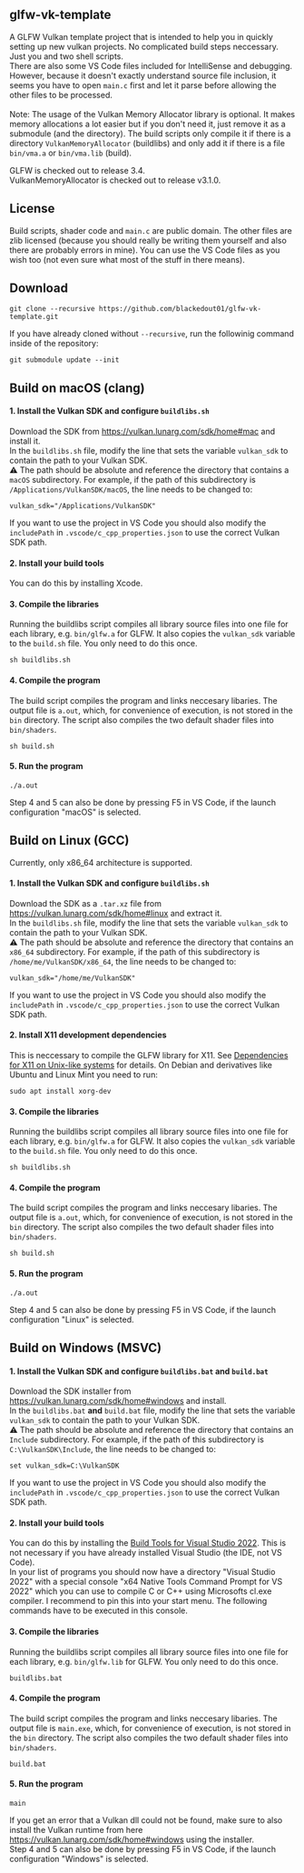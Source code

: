 ## glfw-vk-template
A GLFW Vulkan template project that is intended to help you in quickly setting up new vulkan projects. No complicated build steps neccessary. Just you and two shell scripts.
<br/>There are also some VS Code files included for IntelliSense and debugging. However, because it doesn't exactly understand source file inclusion, it seems you have to open `main.c` first and let it parse before allowing the other files to be processed.
<br/>
<br/>Note: The usage of the Vulkan Memory Allocator library is optional. It makes memory allocations a lot easier but if you don't need it, just remove it as a submodule (and the directory). The build scripts only compile it if there is a directory `VulkanMemoryAllocator` (buildlibs) and only add it if there is a file `bin/vma.a` or `bin/vma.lib` (build).

GLFW is checked out to release 3.4.
<br/>VulkanMemoryAllocator is checked out to release v3.1.0.

## License
Build scripts, shader code and `main.c` are public domain. The other files are zlib licensed (because you should really be writing them yourself and also there are probably errors in mine). You can use the VS Code files as you wish too (not even sure what most of the stuff in there means).

## Download
```
git clone --recursive https://github.com/blackedout01/glfw-vk-template.git
```
If you have already cloned without `--recursive`, run the followinig command inside of the repository:
```
git submodule update --init
```

## Build on macOS (clang)

#### 1. Install the Vulkan SDK and configure `buildlibs.sh`
Download the SDK from https://vulkan.lunarg.com/sdk/home#mac and install it.
<br/>In the `buildlibs.sh` file, modify the line that sets the variable `vulkan_sdk` to contain the path to your Vulkan SDK.
<br/>⚠️ The path should be absolute and reference the directory that contains a `macOS` subdirectory. For example, if the path of this subdirectory is `/Applications/VulkanSDK/macOS`, the line needs to be changed to:
```
vulkan_sdk="/Applications/VulkanSDK"
```
If you want to use the project in VS Code you should also modify the `includePath` in `.vscode/c_cpp_properties.json` to use the correct Vulkan SDK path.

#### 2. Install your build tools
You can do this by installing Xcode.

#### 3. Compile the libraries
Running the buildlibs script compiles all library source files into one file for each library, e.g. `bin/glfw.a` for GLFW. It also copies the `vulkan_sdk` variable to the `build.sh` file. You only need to do this once.
```
sh buildlibs.sh
```

#### 4. Compile the program
The build script compiles the program and links neccesary libaries. The output file is `a.out`, which, for convenience of execution, is not stored in the `bin` directory. The script also compiles the two default shader files into `bin/shaders`.
```
sh build.sh
```

#### 5. Run the program
```
./a.out
```
Step 4 and 5 can also be done by pressing F5 in VS Code, if the launch configuration "macOS" is selected.

## Build on Linux (GCC)
Currently, only x86_64 architecture is supported.

#### 1. Install the Vulkan SDK and configure `buildlibs.sh`
Download the SDK as a `.tar.xz` file from https://vulkan.lunarg.com/sdk/home#linux and extract it.
<br/>In the `buildlibs.sh` file, modify the line that sets the variable `vulkan_sdk` to contain the path to your Vulkan SDK.
<br/>⚠️ The path should be absolute and reference the directory that contains an `x86_64` subdirectory. For example, if the path of this subdirectory is `/home/me/VulkanSDK/x86_64`, the line needs to be changed to:
```
vulkan_sdk="/home/me/VulkanSDK"
```
If you want to use the project in VS Code you should also modify the `includePath` in `.vscode/c_cpp_properties.json` to use the correct Vulkan SDK path.

#### 2. Install X11 development dependencies
This is neccessary to compile the GLFW library for X11. See [Dependencies for X11 on Unix-like systems](https://www.glfw.org/docs/3.3/compile.html#compile_deps_x11) for details.
On Debian and derivatives like Ubuntu and Linux Mint you need to run:

```
sudo apt install xorg-dev
```
#### 3. Compile the libraries
Running the buildlibs script compiles all library source files into one file for each library, e.g. `bin/glfw.a` for GLFW. It also copies the `vulkan_sdk` variable to the `build.sh` file. You only need to do this once.
```
sh buildlibs.sh
```

#### 4. Compile the program
The build script compiles the program and links neccesary libaries. The output file is `a.out`, which, for convenience of execution, is not stored in the `bin` directory. The script also compiles the two default shader files into `bin/shaders`.
```
sh build.sh
```

#### 5. Run the program
```
./a.out
```
Step 4 and 5 can also be done by pressing F5 in VS Code, if the launch configuration "Linux" is selected.

## Build on Windows (MSVC)

#### 1. Install the Vulkan SDK and configure `buildlibs.bat` and `build.bat`
Download the SDK installer from https://vulkan.lunarg.com/sdk/home#windows and install.
<br/>In the `buildlibs.bat` **and** `build.bat` file, modify the line that sets the variable `vulkan_sdk` to contain the path to your Vulkan SDK.
<br/>⚠️ The path should be absolute and reference the directory that contains an `Include` subdirectory. For example, if the path of this subdirectory is `C:\VulkanSDK\Include`, the line needs to be changed to:
```
set vulkan_sdk=C:\VulkanSDK
```
If you want to use the project in VS Code you should also modify the `includePath` in `.vscode/c_cpp_properties.json` to use the correct Vulkan SDK path.

#### 2. Install your build tools
You can do this by installing the [Build Tools for Visual Studio 2022](https://visualstudio.microsoft.com/downloads/#build-tools-for-visual-studio-2022). This is not necessary if you have already installed Visual Studio (the IDE, not VS Code).
<br/>In your list of programs you should now have a directory "Visual Studio 2022" with a special console "x64 Native Tools Command Prompt for VS 2022" which you can use to compile C or C++ using Microsofts cl.exe compiler. I recommend to pin this into your start menu. The following commands have to be executed in this console.
#### 3. Compile the libraries
Running the buildlibs script compiles all library source files into one file for each library, e.g. `bin/glfw.lib` for GLFW. You only need to do this once.
```
buildlibs.bat
```

#### 4. Compile the program
The build script compiles the program and links neccesary libaries. The output file is `main.exe`, which, for convenience of execution, is not stored in the `bin` directory. The script also compiles the two default shader files into `bin/shaders`.
```
build.bat
```

#### 5. Run the program
```
main
```
If you get an error that a Vulkan dll could not be found, make sure to also install the Vulkan runtime from here https://vulkan.lunarg.com/sdk/home#windows using the installer.
<br/>Step 4 and 5 can also be done by pressing F5 in VS Code, if the launch configuration "Windows" is selected.
